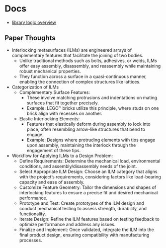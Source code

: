 # Docs

- [library logic overview](./library_logic.md)

## Paper Thoughts

- Interlocking metasurfaces (ILMs) are engineered arrays of complementary features that facilitate the joining of two bodies.
  - Unlike traditional methods such as bolts, adhesives, or welds, ILMs offer easy assembly, disassembly, and reassembly while maintaining robust mechanical properties.
  - They function across a surface in a quasi-continuous manner, enabling the connection of complex structures like lattices.
- Categorization of ILMs
  - Complementary Surface Features:
    - These involve matching protrusions and indentations on mating surfaces that fit together precisely.
    - Example: LEGO™ bricks utilize this principle, where studs on one brick align with recesses on another.
  - Elastic Interlocking Elements:
    - Features that elastically deform during assembly to lock into place, often resembling arrow-like structures that bend to engage.
    - Example: Designs where protruding elements with tips engage upon assembly, maintaining the interlock through the engagement of these tips.
- Workflow for Applying ILMs to a Design Problem:
  - Define Requirements: Determine the mechanical load, environmental conditions, and assembly/disassembly needs of the joint.
  - Select Appropriate ILM Design: Choose an ILM category that aligns with the project’s requirements, considering factors like load-bearing capacity and ease of assembly.
  - Customize Feature Geometry: Tailor the dimensions and shapes of interlocking features to ensure a precise fit and desired mechanical performance.
  - Prototype and Test: Create prototypes of the ILM design and conduct mechanical testing to assess strength, durability, and functionality.
  - Iterate Design: Refine the ILM features based on testing feedback to optimize performance and address any issues.
  - Finalize and Implement: Once validated, integrate the ILM into the final product design, ensuring compatibility with manufacturing processes.
